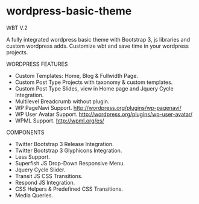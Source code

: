 wordpress-basic-theme
=====================

WBT V.2

A fully integrated wordpress basic theme with Bootstrap 3, js libraries and custom wordpress adds.
Customize wbt and save time in your wordpress projects. 

WORDPRESS FEATURES
  
- Custom Templates: Home, Blog & Fullwidth Page.
- Custom Post Type Projects with taxonomy & custom templates.
- Custom Post Type Slides, view in Home page and Jquery Cycle Integration.
- Multilevel Breadcrumb without plugin.
- WP PageNavi Support. http://wordpress.org/plugins/wp-pagenavi/
- WP User Avatar Support. http://wordpress.org/plugins/wp-user-avatar/
- WPML Support. http://wpml.org/es/

COMPONENTS

- Twitter Bootstrap 3 Release Integration.
- Twitter Bootstrap 3 Glyphicons Integration.
- Less Support.
- Superfish JS Drop-Down Responsive Menu.
- Jquery Cycle Slider.
- Transit JS CSS Transitions.
- Respond JS Integration.
- CSS Helpers & Predefined CSS Transitions.
- Media Queries.



